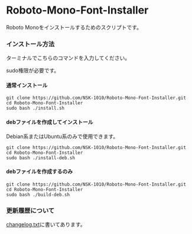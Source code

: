 # Roboto-Mono-Font-Installer
Roboto Monoをインストールするためのスクリプトです。

### インストール方法

ターミナルでこちらのコマンドを入力してください。

sudo権限が必要です。

#### 通常インストール

```
git clone https://github.com/NSK-1010/Roboto-Mono-Font-Installer.git
cd Roboto-Mono-Font-Installer
sudo bash ./install.sh
```

#### debファイルを作成してインストール

Debian系またはUbuntu系のみで使用できます。

```
git clone https://github.com/NSK-1010/Roboto-Mono-Font-Installer.git
cd Roboto-Mono-Font-Installer
sudo bash ./install-deb.sh
```

#### debファイルを作成するのみ

```
git clone https://github.com/NSK-1010/Roboto-Mono-Font-Installer.git
cd Roboto-Mono-Font-Installer
sudo bash ./build-deb.sh
```

### 更新履歴について

[changelog.txt](./changelog.txt)に書いてあります。
